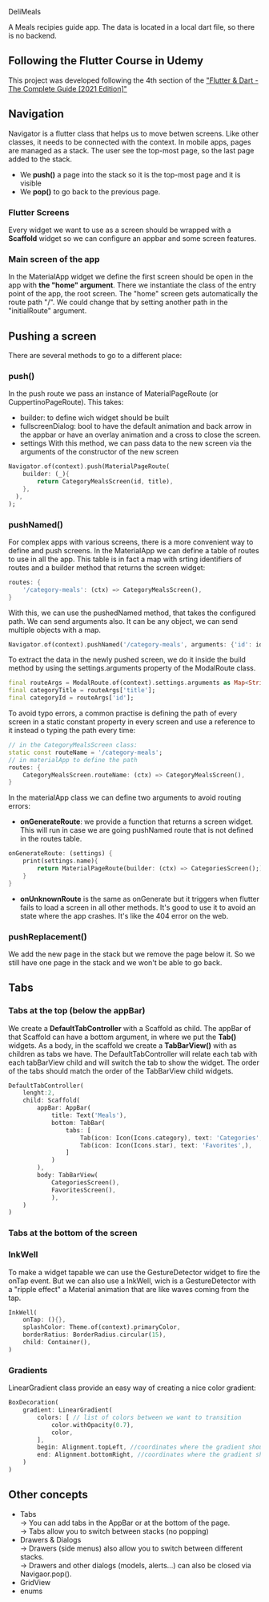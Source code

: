 DeliMeals

A Meals recipies guide app.
The data is located in a local dart file, so there is no backend.

## Following the Flutter Course in Udemy

This project was developed following the 4th section of the ["Flutter & Dart - The Complete Guide [2021 Edition]"](https://www.udemy.com/course/learn-flutter-dart-to-build-ios-android-apps/)

## Navigation
Navigator is a flutter class that helps us to move betwen screens. Like other classes, it needs to be connected with the context.
In mobile apps, pages are managed as a stack. The user see the top-most page, so the last page added to the stack.
- We **push()** a page into the stack so it is the top-most page and it is visible
- We **pop()** to go back to the previous page.

### Flutter Screens
Every widget we want to use as a screen should be wrapped with a **Scaffold** widget so we can configure an appbar and some screen features.

### Main screen of the app
In the MaterialApp widget we define the first screen should be open in the app with **the "home" argument**. There we instantiate the class of the entry point of the app, the root screen.
The "home" screen gets automatically the route path "/". We could change that by setting another path in the "initialRoute" argument.

## Pushing a screen
There are several methods to go to a different place:

### push()
In the push route we pass an instance of MaterialPageRoute (or CuppertinoPageRoute). This takes:
- builder: to define wich widget should be built
- fullscreenDialog: bool to have the default animation and back arrow in the appbar or have an overlay animation and a cross to close the screen.
- settings
With this method, we can pass data to the new screen via the arguments of the constructor of the new screen

```dart
Navigator.of(context).push(MaterialPageRoute(
    builder: (_){
        return CategoryMealsScreen(id, title),
    },
  ),
);
```
### pushNamed()
For complex apps with various screens, there is a more convenient way to define and push screens.
In the MaterialApp we can define a table of routes to use in all the app. This table is in fact a map with srting identifiers of routes and a builder method that returns the screen widget:
```dart
routes: {
    '/category-meals': (ctx) => CategoryMealsScreen(),
}
```
With this, we can use the pushedNamed method, that takes the configured path. We can send arguments also. It can be any object, we can send multiple objects with a map.
```dart
Navigator.of(context).pushNamed('/category-meals', arguments: {'id': id, 'title': title,});
```
To extract the data in the newly pushed screen, we do it inside the build method by using the settings.arguments property of the ModalRoute class.
```dart
final routeArgs = ModalRoute.of(context).settings.arguments as Map<String, String>;
final categoryTitle = routeArgs['title'];
final categoryId = routeArgs['id'];
```
To avoid typo errors, a common practise is defining the path of every screen in a static constant property in every screen and use a reference to it instead o typing the path every time:
```dart
// in the CategoryMealsScreen class:
static const routeName = '/category-meals';
// in materialApp to define the path
routes: {
    CategoryMealsScreen.routeName: (ctx) => CategoryMealsScreen(),
}
```
In the materialApp class we can define two arguments to avoid routing errors:
- **onGenerateRoute**: we provide a function that returns a screen widget. This will run in case we are going pushNamed route that is not defined in the routes table.
```dart
onGenerateRoute: (settings) {
    print(settings.name){
        return MaterialPageRoute(builder: (ctx) => CategoriesScreen();)
    }
}
```
- **onUnknownRoute** is the same as onGenerate but it triggers when flutter fails to load a screen in all other methods. It's good to use it to avoid an state where the app crashes. It's like the 404 error on the web.

### pushReplacement()
We add the new page in the stack but we remove the page below it. So we still have one page in the stack and we won't be able to go back.

## Tabs
### Tabs at the top (below the appBar)
We create a **DefaultTabController** with a Scaffold as child. The appBar of that Scaffold can have a bottom argument, in where we put the **Tab()** widgets. As a body, in the scaffold we create a **TabBarView()** with as children as tabs we have.
The DefaultTabController will relate each tab with each tabBarView child and will switch the tab to show the widget. The order of the tabs should match the order of the TabBarView child widgets.

```dart
DefaultTabController(
    lenght:2,
    child: Scaffold(
        appBar: AppBar(
            title: Text('Meals'),
            bottom: TabBar(
                tabs: [
                    Tab(icon: Icon(Icons.category), text: 'Categories',),
                    Tab(icon: Icon(Icons.star), text: 'Favorites',),
                ]
            )
        ), 
        body: TabBarView(
            CategoriesScreen(),
            FavoritesScreen(),
            ),
    )
)
```
### Tabs at the bottom of the screen



### InkWell
To make a widget tapable we can use the GestureDetector widget to fire the onTap event. But we can also use a InkWell, wich is a GestureDetector with a "ripple effect" a Material animation that are like waves coming from the tap.
```dart
InkWell(
    onTap: (){},
    splashColor: Theme.of(context).primaryColor,
    borderRatius: BorderRadius.circular(15),
    child: Container(),
)
```
### Gradients
LinearGradient class provide an easy way of creating a nice color gradient:
```dart
BoxDecoration(
    gradient: LinearGradient(
        colors: [ // list of colors between we want to transition
            color.withOpacity(0.7),
            color,
        ],
        begin: Alignment.topLeft, //coordinates where the gradient should start
        end: Alignment.bottomRight, //coordinates where the gradient should end
    )
)
```
## Other concepts
- Tabs
<br/>-> You can add tabs in the AppBar or at the bottom of the page.
<br/>-> Tabs allow you to switch between stacks (no popping)
- Drawers & Dialogs
<br/>-> Drawers (side menus) also allow you to switch between different stacks.
<br/>-> Drawers and other dialogs (models, alerts...) can also be closed via Navigaor.pop().
- GridView
- enums


